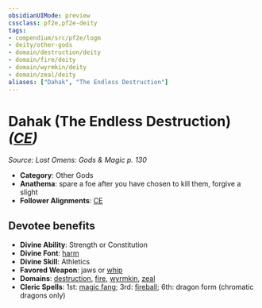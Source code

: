 ```yaml
---
obsidianUIMode: preview
cssclass: pf2e,pf2e-deity
tags:
- compendium/src/pf2e/logm
- deity/other-gods
- domain/destruction/deity
- domain/fire/deity
- domain/wyrmkin/deity
- domain/zeal/deity
aliases: ["Dahak", "The Endless Destruction"]
---
```

# Dahak (The Endless Destruction) *([CE](../../../Rules/traits/chaotic-evil-b1.md))*  
*Source: Lost Omens: Gods & Magic p. 130*  

- **Category**: Other Gods
- **Anathema**: spare a foe after you have chosen to kill them, forgive a slight
- **Follower Alignments**: [CE](../../../Rules/traits/chaotic-evil-b1.md)

## Devotee benefits

- **Divine Ability**: Strength or Constitution
- **Divine Font**: [harm](../../spells/harm.md)
- **Divine Skill**: Athletics
- **Favored Weapon**: jaws or [whip](../../equipment/items/whip.md)
- **Domains**: [destruction](../domains.md#Destruction), [fire](../domains.md#Fire), [wyrmkin](../domains.md#Wyrmkin), [zeal](../domains.md#Zeal)
- **Cleric Spells**: 1st: [magic fang](../../spells/magic-fang.md); 3rd: [fireball](../../spells/fireball.md); 6th: dragon form (chromatic dragons only)